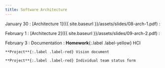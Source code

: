 ```yaml
---
title: Software Architecture
---
```


January 30
: [Architecture 1]({{ site.baseurl }}/assets/slides/08-arch-1.pdf)
  : 

February 1
: [Architecture 2]({{ site.baseurl }}/assets/slides/09-arch-2.pdf)
  : 

February 3
: Documentation
  : **Homework**{:.label .label-yellow} HCI 
    
    **Project**{:.label .label-red} Vision document

    **Project**{:.label .label-red} Individual team status form



